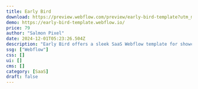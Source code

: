 ```yaml
---
title: Early Bird
download: https://preview.webflow.com/preview/early-bird-template?utm_medium=preview_link&utm_source=designer&utm_content=early-bird-template&preview=d6adce908086c17410d6e94b7e9c8ff6&locale=en&workflow=preview|https://preview.webflow.com/preview/early-bird-template?utm_medium=preview_link&utm_so[%E2%80%A6]d6adce908086c17410d6e94b7e9c8ff6&locale=en&workflow=preview
demo: https://early-bird-template.webflow.io/
price: 79
author: "Salmon Pixel"
date: 2024-12-01T05:23:26.504Z
description: "Early Bird offers a sleek SaaS Webflow template for showcasing your product with clarity and simplicity. Use its various layouts to effectively captivate and inform your customers."
ssg: ["Webflow"]
css: []
ui: []
cms: []
category: [SaaS]
draft: false
---
```

